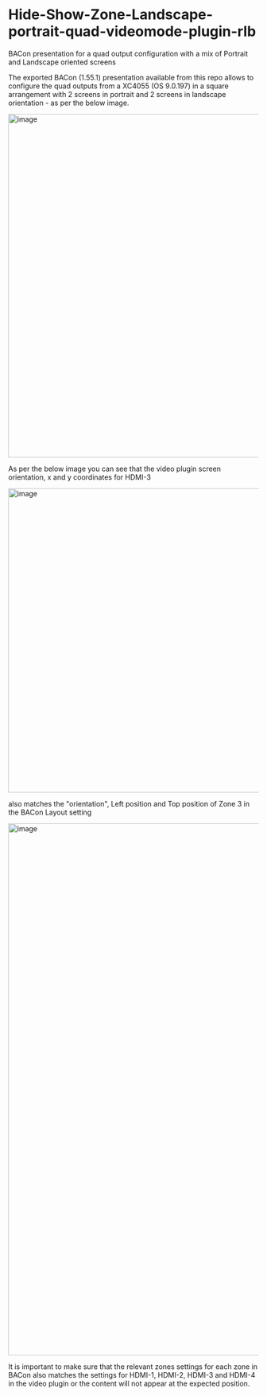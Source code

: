 # Hide-Show-Zone-Landscape-portrait-quad-videomode-plugin-rlb
BACon presentation for a quad output configuration with a mix of Portrait and Landscape oriented screens

The exported BACon (1.55.1) presentation available from this repo allows to configure the quad outputs from a XC4055 (OS 9.0.197) in a square arrangement with 2 screens in portrait and 2 screens in landscape orientation - as per the below image.

<img width="691" alt="image" src="https://github.com/user-attachments/assets/dc84ff42-e7ee-4049-83d3-d49ec0b88657" />

As per the below image you can see that the video plugin screen orientation, x and y coordinates for HDMI-3

<img width="612" alt="image" src="https://github.com/user-attachments/assets/e07920ca-aba6-4803-9366-12365fe68cbb" />

also matches the "orientation", Left position and Top position of Zone 3 in the BACon Layout setting

<img width="1070" alt="image" src="https://github.com/user-attachments/assets/a115a7a1-9c29-4bed-82a4-a0f32872dddc" />

It is important to make sure that the relevant zones settings for each zone in BACon also matches the settings for HDMI-1, HDMI-2, HDMI-3 and HDMI-4 in the video plugin or the content will not appear at the expected position.
